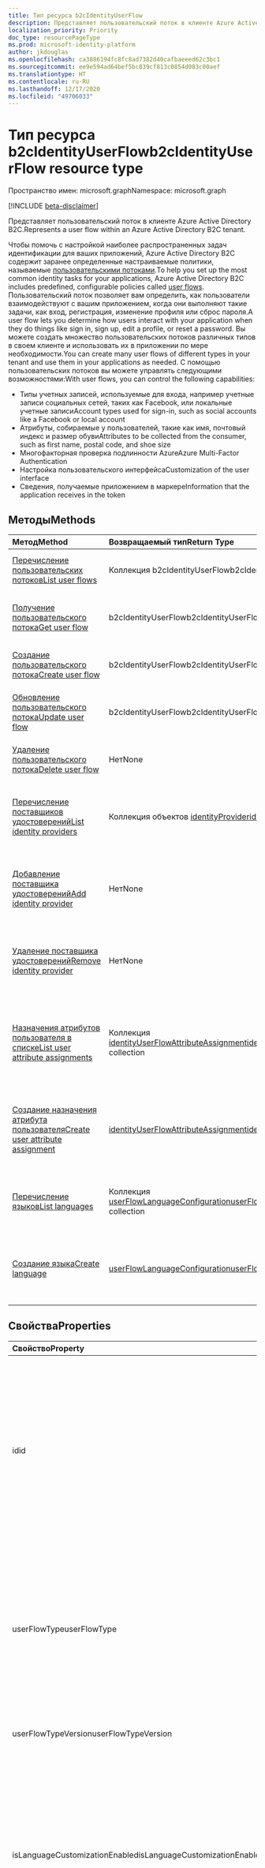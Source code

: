 ```yaml
---
title: Тип ресурса b2cIdentityUserFlow
description: Представляет пользовательский поток в клиенте Azure Active Directory B2C.
localization_priority: Priority
doc_type: resourcePageType
ms.prod: microsoft-identity-platform
author: jkdouglas
ms.openlocfilehash: ca3886194fc8fc8ad7382d40cafbaeeed62c3bc1
ms.sourcegitcommit: ee9e594ad64bef5bc839cf813c0854d083c00aef
ms.translationtype: HT
ms.contentlocale: ru-RU
ms.lasthandoff: 12/17/2020
ms.locfileid: "49706033"
---
```

# <a name="b2cidentityuserflow-resource-type"></a><span data-ttu-id="69e18-103">Тип ресурса b2cIdentityUserFlow</span><span class="sxs-lookup"><span data-stu-id="69e18-103">b2cIdentityUserFlow resource type</span></span>

<span data-ttu-id="69e18-104">Пространство имен: microsoft.graph</span><span class="sxs-lookup"><span data-stu-id="69e18-104">Namespace: microsoft.graph</span></span>

[!INCLUDE [beta-disclaimer](../../includes/beta-disclaimer.md)]

<span data-ttu-id="69e18-105">Представляет пользовательский поток в клиенте Azure Active Directory B2C.</span><span class="sxs-lookup"><span data-stu-id="69e18-105">Represents a user flow within an Azure Active Directory B2C tenant.</span></span>

<span data-ttu-id="69e18-106">Чтобы помочь с настройкой наиболее распространенных задач идентификации для ваших приложений, Azure Active Directory B2C содержит заранее определенные настраиваемые политики, называемые [пользовательскими потоками](/azure/active-directory-b2c/user-flow-overview).</span><span class="sxs-lookup"><span data-stu-id="69e18-106">To help you set up the most common identity tasks for your applications, Azure Active Directory B2C includes predefined, configurable policies called [user flows](/azure/active-directory-b2c/user-flow-overview).</span></span> <span data-ttu-id="69e18-107">Пользовательский поток позволяет вам определить, как пользователи взаимодействуют с вашим приложением, когда они выполняют такие задачи, как вход, регистрация, изменение профиля или сброс пароля.</span><span class="sxs-lookup"><span data-stu-id="69e18-107">A user flow lets you determine how users interact with your application when they do things like sign in, sign up, edit a profile, or reset a password.</span></span> <span data-ttu-id="69e18-108">Вы можете создать множество пользовательских потоков различных типов в своем клиенте и использовать их в приложении по мере необходимости.</span><span class="sxs-lookup"><span data-stu-id="69e18-108">You can create many user flows of different types in your tenant and use them in your applications as needed.</span></span> <span data-ttu-id="69e18-109">С помощью пользовательских потоков вы можете управлять следующими возможностями:</span><span class="sxs-lookup"><span data-stu-id="69e18-109">With user flows, you can control the following capabilities:</span></span>

- <span data-ttu-id="69e18-110">Типы учетных записей, используемые для входа, например учетные записи социальных сетей, таких как Facebook, или локальные учетные записи</span><span class="sxs-lookup"><span data-stu-id="69e18-110">Account types used for sign-in, such as social accounts like a Facebook or local account</span></span>
- <span data-ttu-id="69e18-111">Атрибуты, собираемые у пользователей, такие как имя, почтовый индекс и размер обуви</span><span class="sxs-lookup"><span data-stu-id="69e18-111">Attributes to be collected from the consumer, such as first name, postal code, and shoe size</span></span>
- <span data-ttu-id="69e18-112">Многофакторная проверка подлинности Azure</span><span class="sxs-lookup"><span data-stu-id="69e18-112">Azure Multi-Factor Authentication</span></span>
- <span data-ttu-id="69e18-113">Настройка пользовательского интерфейса</span><span class="sxs-lookup"><span data-stu-id="69e18-113">Customization of the user interface</span></span>
- <span data-ttu-id="69e18-114">Сведения, получаемые приложением в маркере</span><span class="sxs-lookup"><span data-stu-id="69e18-114">Information that the application receives in the token</span></span>

## <a name="methods"></a><span data-ttu-id="69e18-115">Методы</span><span class="sxs-lookup"><span data-stu-id="69e18-115">Methods</span></span>

| <span data-ttu-id="69e18-116">Метод</span><span class="sxs-lookup"><span data-stu-id="69e18-116">Method</span></span>       | <span data-ttu-id="69e18-117">Возвращаемый тип</span><span class="sxs-lookup"><span data-stu-id="69e18-117">Return Type</span></span>  |<span data-ttu-id="69e18-118">Описание</span><span class="sxs-lookup"><span data-stu-id="69e18-118">Description</span></span>|
|:---------------|:--------|:----------|
|[<span data-ttu-id="69e18-119">Перечисление пользовательских потоков</span><span class="sxs-lookup"><span data-stu-id="69e18-119">List user flows</span></span>](../api/identitycontainer-list-b2cuserflows.md)|<span data-ttu-id="69e18-120">Коллекция b2cIdentityUserFlow</span><span class="sxs-lookup"><span data-stu-id="69e18-120">b2cIdentityUserFlow collection</span></span>|<span data-ttu-id="69e18-121">Извлечение всех пользовательских потоков B2C.</span><span class="sxs-lookup"><span data-stu-id="69e18-121">Retrieve all B2C user flows.</span></span>|
|[<span data-ttu-id="69e18-122">Получение пользовательского потока</span><span class="sxs-lookup"><span data-stu-id="69e18-122">Get user flow</span></span>](../api/b2cidentityuserflow-get.md)|<span data-ttu-id="69e18-123">b2cIdentityUserFlow</span><span class="sxs-lookup"><span data-stu-id="69e18-123">b2cIdentityUserFlow</span></span>|<span data-ttu-id="69e18-124">Извлечение свойств пользовательского потока B2C.</span><span class="sxs-lookup"><span data-stu-id="69e18-124">Retrieve properties of a B2C user flow.</span></span>|
|[<span data-ttu-id="69e18-125">Создание пользовательского потока</span><span class="sxs-lookup"><span data-stu-id="69e18-125">Create user flow</span></span>](../api/identitycontainer-post-b2cuserflows.md)|<span data-ttu-id="69e18-126">b2cIdentityUserFlow</span><span class="sxs-lookup"><span data-stu-id="69e18-126">b2cIdentityUserFlow</span></span>|<span data-ttu-id="69e18-127">Создание пользовательского потока B2C.</span><span class="sxs-lookup"><span data-stu-id="69e18-127">Create a new B2C user flow.</span></span>|
|[<span data-ttu-id="69e18-128">Обновление пользовательского потока</span><span class="sxs-lookup"><span data-stu-id="69e18-128">Update user flow</span></span>](../api/b2cidentityuserflow-update.md)|<span data-ttu-id="69e18-129">b2cIdentityUserFlow</span><span class="sxs-lookup"><span data-stu-id="69e18-129">b2cIdentityUserFlow</span></span>|<span data-ttu-id="69e18-130">Обновление свойств пользовательского потока B2C.</span><span class="sxs-lookup"><span data-stu-id="69e18-130">Update the properties of a B2C user flow.</span></span>|
|[<span data-ttu-id="69e18-131">Удаление пользовательского потока</span><span class="sxs-lookup"><span data-stu-id="69e18-131">Delete user flow</span></span>](../api/b2cidentityuserflow-delete.md)|<span data-ttu-id="69e18-132">Нет</span><span class="sxs-lookup"><span data-stu-id="69e18-132">None</span></span>|<span data-ttu-id="69e18-133">Удаление пользовательского потока B2C.</span><span class="sxs-lookup"><span data-stu-id="69e18-133">Delete a B2C user flow.</span></span>|
|[<span data-ttu-id="69e18-134">Перечисление поставщиков удостоверений</span><span class="sxs-lookup"><span data-stu-id="69e18-134">List identity providers</span></span>](../api/b2cidentityuserflow-list-identityproviders.md)|<span data-ttu-id="69e18-135">Коллекция объектов [identityProvider](../resources/identityProvider.md)</span><span class="sxs-lookup"><span data-stu-id="69e18-135">[identityProvider](../resources/identityProvider.md) collection</span></span>|<span data-ttu-id="69e18-136">Получение всех поставщиков удостоверений в пользовательском потоке B2C.</span><span class="sxs-lookup"><span data-stu-id="69e18-136">Retrieve all identity providers in a B2C user flow.</span></span>|
|[<span data-ttu-id="69e18-137">Добавление поставщика удостоверений</span><span class="sxs-lookup"><span data-stu-id="69e18-137">Add identity provider</span></span>](../api/b2cidentityuserflow-post-identityproviders.md)|<span data-ttu-id="69e18-138">Нет</span><span class="sxs-lookup"><span data-stu-id="69e18-138">None</span></span>|<span data-ttu-id="69e18-139">Добавление поставщика удостоверений в пользовательский поток B2C.</span><span class="sxs-lookup"><span data-stu-id="69e18-139">Add an identity provider to a B2C user flow.</span></span>|
|[<span data-ttu-id="69e18-140">Удаление поставщика удостоверений</span><span class="sxs-lookup"><span data-stu-id="69e18-140">Remove identity provider</span></span>](../api/b2cidentityuserflow-delete-identityproviders.md)|<span data-ttu-id="69e18-141">Нет</span><span class="sxs-lookup"><span data-stu-id="69e18-141">None</span></span>|<span data-ttu-id="69e18-142">Удаление поставщика удостоверений из пользовательского потока B2C.</span><span class="sxs-lookup"><span data-stu-id="69e18-142">Remove an identity provider from a B2C user flow.</span></span>|
|[<span data-ttu-id="69e18-143">Назначения атрибутов пользователя в списке</span><span class="sxs-lookup"><span data-stu-id="69e18-143">List user attribute assignments</span></span>](../api/b2cidentityuserflow-list-userattributeassignments.md)|<span data-ttu-id="69e18-144">Коллекция [identityUserFlowAttributeAssignment](../resources/identityuserflowattributeassignment.md)</span><span class="sxs-lookup"><span data-stu-id="69e18-144">[identityUserFlowAttributeAssignment](../resources/identityuserflowattributeassignment.md) collection</span></span>|<span data-ttu-id="69e18-145">Извлечение всех назначений атрибутов пользователя в потоке пользователей B2C.</span><span class="sxs-lookup"><span data-stu-id="69e18-145">Retrieve all user attribute assignments in a B2C user flow.</span></span>|
|[<span data-ttu-id="69e18-146">Создание назначения атрибута пользователя</span><span class="sxs-lookup"><span data-stu-id="69e18-146">Create user attribute assignment</span></span>](../api/b2cidentityuserflow-post-userattributeassignments.md)|[<span data-ttu-id="69e18-147">identityUserFlowAttributeAssignment</span><span class="sxs-lookup"><span data-stu-id="69e18-147">identityUserFlowAttributeAssignment</span></span>](../resources/identityuserflowattributeassignment.md)|<span data-ttu-id="69e18-148">Создание назначения атрибута пользователя в потоке пользователей B2C.</span><span class="sxs-lookup"><span data-stu-id="69e18-148">Create a user attribute assignment in a B2C user flow.</span></span>|
|[<span data-ttu-id="69e18-149">Перечисление языков</span><span class="sxs-lookup"><span data-stu-id="69e18-149">List languages</span></span>](../api/b2cidentityuserflow-list-languages.md)|<span data-ttu-id="69e18-150">Коллекция [userFlowLanguageConfiguration](../resources/userflowlanguageconfiguration.md)</span><span class="sxs-lookup"><span data-stu-id="69e18-150">[userFlowLanguageConfiguration](../resources/userflowlanguageconfiguration.md) collection</span></span>|<span data-ttu-id="69e18-151">Получение всех языков в пользовательском потоке B2C.</span><span class="sxs-lookup"><span data-stu-id="69e18-151">Retrieve all languages within a B2C user flow.</span></span>|
|[<span data-ttu-id="69e18-152">Создание языка</span><span class="sxs-lookup"><span data-stu-id="69e18-152">Create language</span></span>](../api/b2cidentityuserflow-put-languages.md)|[<span data-ttu-id="69e18-153">userFlowLanguageConfiguration</span><span class="sxs-lookup"><span data-stu-id="69e18-153">userFlowLanguageConfiguration</span></span>](../resources/userflowlanguageconfiguration.md)|<span data-ttu-id="69e18-154">Создание нестандартного языка в пользовательском потоке B2C.</span><span class="sxs-lookup"><span data-stu-id="69e18-154">Creates a custom language in a B2C user flow.</span></span>|

## <a name="properties"></a><span data-ttu-id="69e18-155">Свойства</span><span class="sxs-lookup"><span data-stu-id="69e18-155">Properties</span></span>

|<span data-ttu-id="69e18-156">Свойство</span><span class="sxs-lookup"><span data-stu-id="69e18-156">Property</span></span>|<span data-ttu-id="69e18-157">Тип</span><span class="sxs-lookup"><span data-stu-id="69e18-157">Type</span></span>|<span data-ttu-id="69e18-158">Описание</span><span class="sxs-lookup"><span data-stu-id="69e18-158">Description</span></span>|
|:---------------|:--------|:----------|
|<span data-ttu-id="69e18-159">id</span><span class="sxs-lookup"><span data-stu-id="69e18-159">id</span></span>|<span data-ttu-id="69e18-160">Строка</span><span class="sxs-lookup"><span data-stu-id="69e18-160">String</span></span>|<span data-ttu-id="69e18-161">Имя пользовательского потока.</span><span class="sxs-lookup"><span data-stu-id="69e18-161">The name of the user flow.</span></span> <span data-ttu-id="69e18-162">Это обязательное значение, не изменяемое после создания.</span><span class="sxs-lookup"><span data-stu-id="69e18-162">This is a required value and is immutable after it's created.</span></span> <span data-ttu-id="69e18-163">После создания перед именем будет добавлен префикс со значением `B2C_1_`.</span><span class="sxs-lookup"><span data-stu-id="69e18-163">The name will be prefixed with the value of `B2C_1_` after creation.</span></span>|
|<span data-ttu-id="69e18-164">userFlowType</span><span class="sxs-lookup"><span data-stu-id="69e18-164">userFlowType</span></span>|<span data-ttu-id="69e18-165">userFlowType</span><span class="sxs-lookup"><span data-stu-id="69e18-165">userFlowType</span></span>|<span data-ttu-id="69e18-166">[Тип пользовательского потока](/azure/active-directory-b2c/user-flow-versions).</span><span class="sxs-lookup"><span data-stu-id="69e18-166">The [type of user flow](/azure/active-directory-b2c/user-flow-versions).</span></span> <span data-ttu-id="69e18-167">Поддерживаемые значения для **userFlowType**:</span><span class="sxs-lookup"><span data-stu-id="69e18-167">The supported values for **userFlowType** are:</span></span><br/><ul><li>`signUp`</li><li>`signIn`</li><li>`signUpOrSignIn`</li><li>`passwordReset`</li><li>`profileUpdate`</li><li>`resourceOwner`</li>|
|<span data-ttu-id="69e18-168">userFlowTypeVersion</span><span class="sxs-lookup"><span data-stu-id="69e18-168">userFlowTypeVersion</span></span>|<span data-ttu-id="69e18-169">Одинарное</span><span class="sxs-lookup"><span data-stu-id="69e18-169">Single</span></span>|<span data-ttu-id="69e18-170">Версия пользовательского потока.</span><span class="sxs-lookup"><span data-stu-id="69e18-170">The version of the user flow.</span></span>|
|<span data-ttu-id="69e18-171">isLanguageCustomizationEnabled</span><span class="sxs-lookup"><span data-stu-id="69e18-171">isLanguageCustomizationEnabled</span></span>|<span data-ttu-id="69e18-172">Логический</span><span class="sxs-lookup"><span data-stu-id="69e18-172">Boolean</span></span>|<span data-ttu-id="69e18-173">Свойство, определяющее, включена ли языковая настройка в пользовательском потоке B2C.</span><span class="sxs-lookup"><span data-stu-id="69e18-173">The property that determines whether language customization is enabled within the B2C user flow.</span></span> <span data-ttu-id="69e18-174">Настройка языка по умолчанию не включена для пользовательского потока B2C.</span><span class="sxs-lookup"><span data-stu-id="69e18-174">Language customization is not enabled by default for B2C user flows.</span></span>|
|<span data-ttu-id="69e18-175">defaultLanguageTag</span><span class="sxs-lookup"><span data-stu-id="69e18-175">defaultLanguageTag</span></span>|<span data-ttu-id="69e18-176">Строка</span><span class="sxs-lookup"><span data-stu-id="69e18-176">String</span></span>|<span data-ttu-id="69e18-177">Указывает b2cIdentityUserFlow как язык по умолчанию, который используется, если в запросе не указан тег `ui_locale`.</span><span class="sxs-lookup"><span data-stu-id="69e18-177">Indicates the default language of the b2cIdentityUserFlow that is used when no `ui_locale` tag is specified in the request.</span></span> <span data-ttu-id="69e18-178">Это поле соответствует спецификации [RFC 5646](https://tools.ietf.org/html/rfc5646).</span><span class="sxs-lookup"><span data-stu-id="69e18-178">This field is [RFC 5646](https://tools.ietf.org/html/rfc5646) compliant.</span></span>|

## <a name="relationships"></a><span data-ttu-id="69e18-179">Связи</span><span class="sxs-lookup"><span data-stu-id="69e18-179">Relationships</span></span>

| <span data-ttu-id="69e18-180">Связь</span><span class="sxs-lookup"><span data-stu-id="69e18-180">Relationship</span></span>       | <span data-ttu-id="69e18-181">Тип</span><span class="sxs-lookup"><span data-stu-id="69e18-181">Type</span></span>  |<span data-ttu-id="69e18-182">Описание</span><span class="sxs-lookup"><span data-stu-id="69e18-182">Description</span></span>|
|:---------------|:--------|:----------|
|<span data-ttu-id="69e18-183">identityProviders</span><span class="sxs-lookup"><span data-stu-id="69e18-183">identityProviders</span></span>|<span data-ttu-id="69e18-184">Коллекция объектов [identityProvider](../resources/identityprovider.md)</span><span class="sxs-lookup"><span data-stu-id="69e18-184">[identityProvider](../resources/identityprovider.md) collection</span></span>|<span data-ttu-id="69e18-185">Поставщики удостоверений, включенные в пользовательский поток.</span><span class="sxs-lookup"><span data-stu-id="69e18-185">The identity providers included in the user flow.</span></span>|
|<span data-ttu-id="69e18-186">userAttributeAssignments</span><span class="sxs-lookup"><span data-stu-id="69e18-186">userAttributeAssignments</span></span>|<span data-ttu-id="69e18-187">Коллекция [identityUserFlowAttributeAssignment](../resources/identityuserflowattributeassignment.md)</span><span class="sxs-lookup"><span data-stu-id="69e18-187">[identityUserFlowAttributeAssignment](../resources/identityuserflowattributeassignment.md) collection</span></span>|<span data-ttu-id="69e18-188">Назначения атрибутов пользователя, включенные в поток пользователей.</span><span class="sxs-lookup"><span data-stu-id="69e18-188">The user attribute assignments included in the user flow.</span></span>|
|<span data-ttu-id="69e18-189">языки</span><span class="sxs-lookup"><span data-stu-id="69e18-189">languages</span></span>|<span data-ttu-id="69e18-190">Коллекция [userFlowLanguageConfiguration](../resources/userflowlanguageconfiguration.md)</span><span class="sxs-lookup"><span data-stu-id="69e18-190">[userFlowLanguageConfiguration](../resources/userflowlanguageconfiguration.md) collection</span></span>|<span data-ttu-id="69e18-191">Языки, поддерживаемые при настройке в пользовательском потоке.</span><span class="sxs-lookup"><span data-stu-id="69e18-191">The languages supported for customization within the user flow.</span></span> <span data-ttu-id="69e18-192">Настройка языка по умолчанию не включена в пользовательском потоке B2C.</span><span class="sxs-lookup"><span data-stu-id="69e18-192">Language customization is not enabled by default in B2C user flows.</span></span>|

## <a name="json-representation"></a><span data-ttu-id="69e18-193">Представление JSON</span><span class="sxs-lookup"><span data-stu-id="69e18-193">JSON representation</span></span>

<span data-ttu-id="69e18-194">Ниже указано представление ресурса в формате JSON.</span><span class="sxs-lookup"><span data-stu-id="69e18-194">The following is a JSON representation of the resource.</span></span>

<!-- {
  "blockType": "resource",
  "@odata.type": "microsoft.graph.b2cIdentityUserFlow",
  "optionalProperties": [],
  "keyProperty": "id"
} -->

```json
{
    "id": "String (identifier)",
    "userFlowType": "String",
    "userFlowTypeVersion": "Single",
    "isLanguageCustomizationEnabled": "Boolean",
    "defaultLanguageTag": "String",
    "identityProviders": [{"@odata.type": "microsoft.graph.identityProvider"}],
    "userAttributeAssignments": [{"@odate.type": "microsoft.graph.identityUserFlowAttributeAssignment"}],
    "languages": [{"@odata.type": "microsoft.graph.userFlowLanguageConfiguration"}]
}
```

